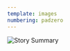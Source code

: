 ```yaml
---
template: images
numbering: padzero
---
```


![Story Summary](../../_Images/v09/StorySummary.png#.insert)
